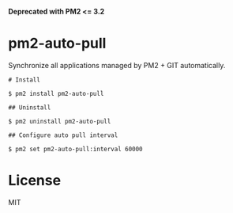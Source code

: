 **Deprecated with PM2 <= 3.2**

# pm2-auto-pull

Synchronize all applications managed by PM2 + GIT automatically.

```
# Install

$ pm2 install pm2-auto-pull

## Uninstall

$ pm2 uninstall pm2-auto-pull

## Configure auto pull interval

$ pm2 set pm2-auto-pull:interval 60000
```

# License

MIT
